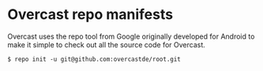 Overcast repo manifests
=======================

Overcast uses the repo tool from Google originally developed for Android
to make it simple to check out all the source code for Overcast.

    $ repo init -u git@github.com:overcastde/root.git

